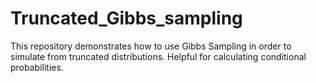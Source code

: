 # Truncated_Gibbs_sampling
This repository demonstrates how to use Gibbs Sampling in order to simulate from truncated distributions. Helpful for calculating conditional probabilities.
